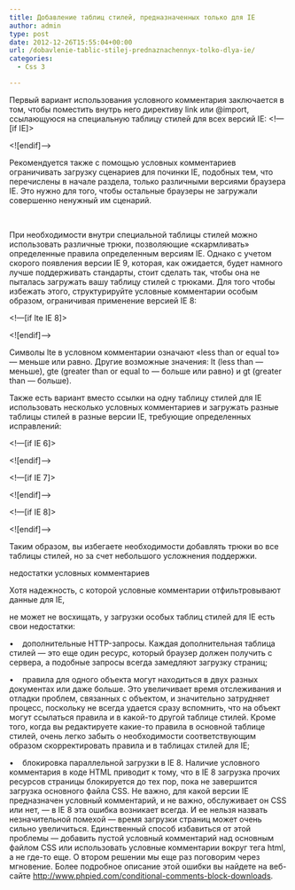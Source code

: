 ```yaml
---
title: Добавление таблиц стилей, предназначенных только для IE
author: admin
type: post
date: 2012-12-26T15:55:04+00:00
url: /dobavlenie-tablic-stilej-prednaznachennyx-tolko-dlya-ie/
categories:
  - Css 3

---
```

Первый вариант использования условного комментария заключается в том, чтобы поместить внутрь него директиву link или @import, ссылающуюся на специальную таблицу стилей для всех версий IE: <!&#8212;[if IE]>

<link rel=&#187;stylesheet&#187; href=&#187;ie_all.css&#187; type=&#187;text/css&#187;>

<![endif]&#8212;>

<div>
  <p>
    Рекомендуется также с помощью условных комментариев ограничивать загрузку сценариев для починки IE, подобных тем, что перечислены в начале раздела, только различными версиями браузера IE. Это нужно для того, чтобы остальные браузеры не загружали совершенно ненужный им сценарий.
  </p>
</div>

&nbsp;

При необходимости внутри специальной таблицы стилей можно использовать различные трюки, позволяющие «скармливать» определенные правила определенным версиям IE. Однако с учетом скорого появления версии IE 9, которая, как ожидается, будет намного лучше поддерживать стандарты, стоит сделать так, чтобы она не пыталась загружать вашу таблицу стилей с трюками. Для того чтобы избежать этого, структурируйте условные комментарии особым образом, ограничивая применение версией IE 8:

<!&#8212;[if lte IE 8]>

<link rel=&#187;stylesheet&#187; href=&#187;ie_lte8.css&#187; type=&#187;text/css&#187;>

<![endif]&#8212;>

Символы lte в условном комментарии означают «less than or equal to» — меньше или равно. Другие возможные значения: lt (less than — меньше), gte (greater than or equal to — больше или равно) и gt (greater than — больше).

Также есть вариант вместо ссылки на одну таблицу стилей для IE использовать несколько условных комментариев и загружать разные таблицы стилей в разные версии IE, требующие определенных исправлений:

<!&#8212;[if IE 6]>

<link rel=&#187;stylesheet&#187; href=&#187;ie_6.css&#187; type=&#187;text/css&#187;>

<![endif]&#8212;>

<!&#8212;[if IE 7]>

<link rel=&#187;stylesheet&#187; href=&#187;ie_7.css&#187; type=&#187;text/css&#187;>

<![endif]&#8212;>

<!&#8212;[if IE 8]>

<link rel=&#187;stylesheet&#187; href=&#187;ie_8.css&#187; type=&#187;text/css&#187;>

<![endif]&#8212;>

Таким образом, вы избегаете необходимости добавлять трюки во все таблицы стилей, но за счет небольшого усложнения поддержки.

недостатки условных комментариев

Хотя надежность, с которой условные комментарии отфильтровывают данные для IE,

не может не восхищать, у загрузки особых таблиц стилей для IE есть свои недостатки:

•    дополнительные HTTP-запросы. Каждая дополнительная таблица стилей — это еще один ресурс, который браузер должен получить с сервера, а подобные запросы всегда замедляют загрузку страниц;

•    правила для одного объекта могут находиться в двух разных документах или даже больше. Это увеличивает время отслеживания и отладки проблем, связанных с объектом, и значительно затрудняет процесс, поскольку не всегда удается сразу вспомнить, что на объект могут ссылаться правила и в какой-то другой таблице стилей. Кроме того, когда вы редактируете какие-то правила в основной таблице стилей, очень легко забыть о необходимости соответствующим образом скорректировать правила и в таблицах стилей для IE;

•    блокировка параллельной загрузки в IE 8. Наличие условного комментария в коде HTML приводит к тому, что в IE 8 загрузка прочих ресурсов страницы блокируется до тех пор, пока не завершится загрузка основного файла CSS. Не важно, для какой версии IE предназначен условный комментарий, и не важно, обслуживает он CSS или нет, — в IE 8 эта ошибка возникает всегда. И ее нельзя назвать незначительной помехой — время загрузки страниц может очень сильно увеличиться. Единственный способ избавиться от этой проблемы — добавить пустой условный комментарий над основным файлом CSS или использовать условные комментарии вокруг тега html, а не где-то еще. О втором решении мы еще раз поговорим через мгновение. Более подробное описание этой ошибки вы найдете на веб-сайте http://www.phpied.com/conditional-comments-block-downloads.